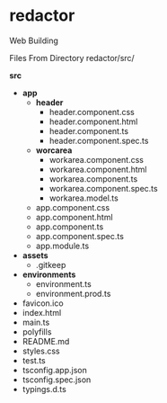 # redactor

Web Building

Files From Directory redactor/src/

**src**
* **app**
  	* **header**
     	* header.component.css
		* header.component.html
		* header.component.ts
		* header.component.spec.ts
	* **worcarea**
		* workarea.component.css
		* workarea.component.html
		* workarea.component.ts
		* workarea.component.spec.ts
		* workarea.model.ts
	* app.component.css
	* app.component.html
	* app.component.ts
	* app.component.spec.ts
	* app.module.ts
* **assets**
	* .gitkeep
* **environments**
	* environment.ts
	* environment.prod.ts
* favicon.ico
* index.html
* main.ts
* polyfills
* README.md
* styles.css
* test.ts
* tsconfig.app.json
* tsconfig.spec.json
* typings.d.ts

